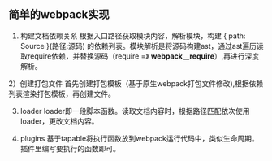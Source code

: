 ## 简单的webpack实现

1) 构建文档依赖关系
根据入口路径获取模块内容，解析模块，构建 { path: Source }(路径:源码) 的依赖列表。模块解析是将源码构建ast，通过ast遍历读取require依赖，并替换源码（require =》 __webpack__require__）,再进行深度解析。

2）创建打包文件
首先创建打包模板（基于原生webpack打包文件修改),根据依赖列表渲染打包模板，再创建文件。

3) loader
loader即一段脚本函数。读取文档内容时，根据路径匹配依次使用loader，更改文档内容。

4) plugins
基于tapable将执行函数放到webpack运行代码中，类似生命周期。插件里编写要执行的函数即可。